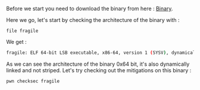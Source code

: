 Before we start you need to download the binary from here : [Binary](./fragile).

Here we go, let's start by checking the architecture of the binary with : 
```console
file fragile
```
We get : 

````bash
fragile: ELF 64-bit LSB executable, x86-64, version 1 (SYSV), dynamically linked, interpreter /lib64/ld-linux-x86-64.so.2, for GNU/Linux 3.2.0, BuildID[sha1]=6a457609506482cdebb144dbacd9c1f6fba34955, stripped
````
As we can see the architecture of the binary 0x64 bit, it's also dynamically linked and not striped. Let's try checking out the mitigations on this binary : 

````console
pwn checksec fragile
````

